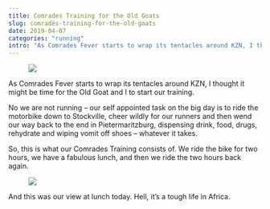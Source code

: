 ```yaml
---
title: Comrades Training for the Old Goats
slug: comrades-training-for-the-old-goats
date: 2019-04-07
categories: "running"
intro: "As Comrades Fever starts to wrap its tentacles around KZN, I thought it might be time for the Old Goat and I to start our training."
---
```


<figure class="wp-block-image"><img src="http://res.cloudinary.com/dy6grlu8z/image/upload/v1558866434/xrwtfhlucjchbe7uhj82.jpg"/></figure>

<p>As Comrades Fever starts to wrap its tentacles around KZN, I thought it might be time for the Old Goat and I to start our training.</p>

<p>No we are not running – our self appointed task on the big day is to ride the motorbike down to Stockville, cheer wildly for our runners and then wend our way back to the end in Pietermaritzburg, dispensing drink, food, drugs, rehydrate and wiping vomit off shoes – whatever it takes.</p>

<p>So, this is what our Comrades Training consists of. We ride the bike for two hours, we have a fabulous lunch, and then we ride the two hours back again. </p>

<figure class="wp-block-image"><img src="http://res.cloudinary.com/dy6grlu8z/image/upload/v1558866436/az8kmrde3rj16qo9ieui.jpg"/></figure>

<p>And this was our view at lunch today. Hell, it’s a tough life in Africa.</p>
